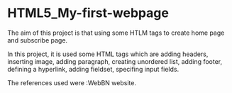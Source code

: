 # HTML5_My-first-webpage
The aim of this project is that using some HTLM tags to create home page and subscribe page.

In this project, it is used some HTML tags which are 
adding headers, inserting image, adding paragraph, creating unordered list, adding footer, defining a hyperlink, 
adding fieldset, specifing input fields.

The references used were :WebBN website.
